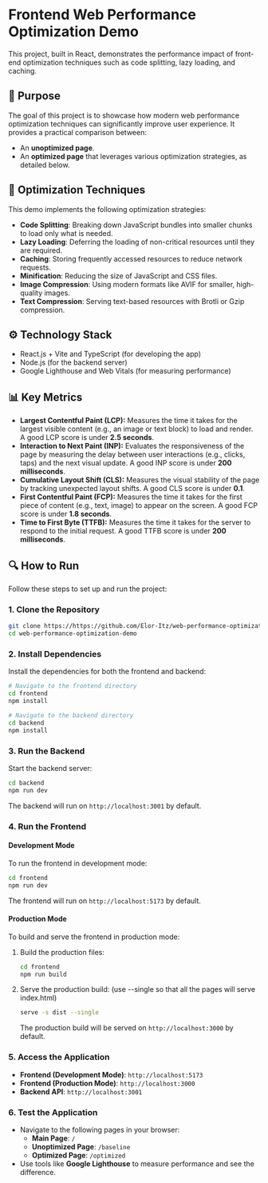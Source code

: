 # Frontend Web Performance Optimization Demo

This project, built in React, demonstrates the performance impact of front-end optimization techniques such as code splitting, lazy loading, and caching.

## 📌 Purpose

The goal of this project is to showcase how modern web performance optimization techniques can significantly improve user experience. It provides a practical comparison between:

- An **unoptimized page**.
- An **optimized page** that leverages various optimization strategies, as detailed below.

## 🚀 Optimization Techniques

This demo implements the following optimization strategies:

- **Code Splitting**: Breaking down JavaScript bundles into smaller chunks to load only what is needed.
- **Lazy Loading**: Deferring the loading of non-critical resources until they are required.
- **Caching**: Storing frequently accessed resources to reduce network requests.
- **Minification**: Reducing the size of JavaScript and CSS files.
- **Image Compression**: Using modern formats like AVIF for smaller, high-quality images.
- **Text Compression**: Serving text-based resources with Brotli or Gzip compression.

## ⚙️ Technology Stack

- React.js + Vite and TypeScript (for developing the app)
- Node.js (for the backend server)
- Google Lighthouse and Web Vitals (for measuring performance)

## 📊 Key Metrics

- **Largest Contentful Paint (LCP):** Measures the time it takes for the largest visible content (e.g., an image or text block) to load and render. A good LCP score is under **2.5 seconds**.
- **Interaction to Next Paint (INP):** Evaluates the responsiveness of the page by measuring the delay between user interactions (e.g., clicks, taps) and the next visual update. A good INP score is under **200 milliseconds**.
- **Cumulative Layout Shift (CLS):** Measures the visual stability of the page by tracking unexpected layout shifts. A good CLS score is under **0.1**.
- **First Contentful Paint (FCP):** Measures the time it takes for the first piece of content (e.g., text, image) to appear on the screen. A good FCP score is under **1.8 seconds**.
- **Time to First Byte (TTFB):** Measures the time it takes for the server to respond to the initial request. A good TTFB score is under **200 milliseconds**.                     

## 🔍 How to Run

Follow these steps to set up and run the project:


### **1. Clone the Repository**
```bash
git clone https://https://github.com/Elor-Itz/web-performance-optimization-demo.git
cd web-performance-optimization-demo
```


### **2. Install Dependencies**
Install the dependencies for both the frontend and backend:
```bash
# Navigate to the frontend directory
cd frontend
npm install

# Navigate to the backend directory
cd backend
npm install
```


### **3. Run the Backend**
Start the backend server:
```bash
cd backend
npm run dev
```
The backend will run on `http://localhost:3001` by default.


### **4. Run the Frontend**

#### **Development Mode**
To run the frontend in development mode:
```bash
cd frontend
npm run dev
```
The frontend will run on `http://localhost:5173` by default.

#### **Production Mode**
To build and serve the frontend in production mode:
1. Build the production files:
   ```bash
   cd frontend
   npm run build
   ```
2. Serve the production build: (use --single so that all the pages will serve index.html)
   ```bash
   serve -s dist --single
   ```
   The production build will be served on `http://localhost:3000` by default.


### **5. Access the Application**
- **Frontend (Development Mode)**: `http://localhost:5173`
- **Frontend (Production Mode)**: `http://localhost:3000`
- **Backend API**: `http://localhost:3001`


### **6. Test the Application**
- Navigate to the following pages in your browser:
  - **Main Page**: `/`
  - **Unoptimized Page**: `/baseline`
  - **Optimized Page**: `/optimized`
- Use tools like **Google Lighthouse** to measure performance and see the difference.
